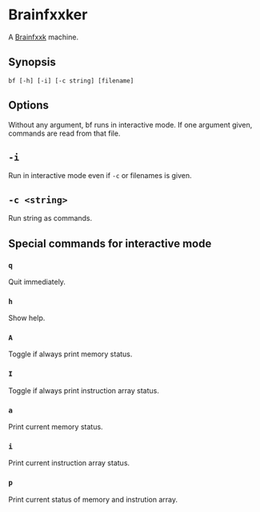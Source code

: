 Brainfxxker
===========

A [Brainfxxk](http://en.wikipedia.org/wiki/Brainfuck) machine.


Synopsis
--------

    bf [-h] [-i] [-c string] [filename]


Options
-------

Without any argument, bf runs in interactive mode. If one argument given,
commands are read from that file.

## `-i`

Run in interactive mode even if `-c` or filenames is given.

## `-c <string>`

Run string as commands.


Special commands for interactive mode
-----------------------

### `q`

Quit immediately.

### `h`

Show help.

### `A`

Toggle if always print memory status.

### `I`

Toggle if always print instruction array status.

### `a`

Print current memory status.

### `i`

Print current instruction array status.

### `p`

Print current status of memory and instrution array.
